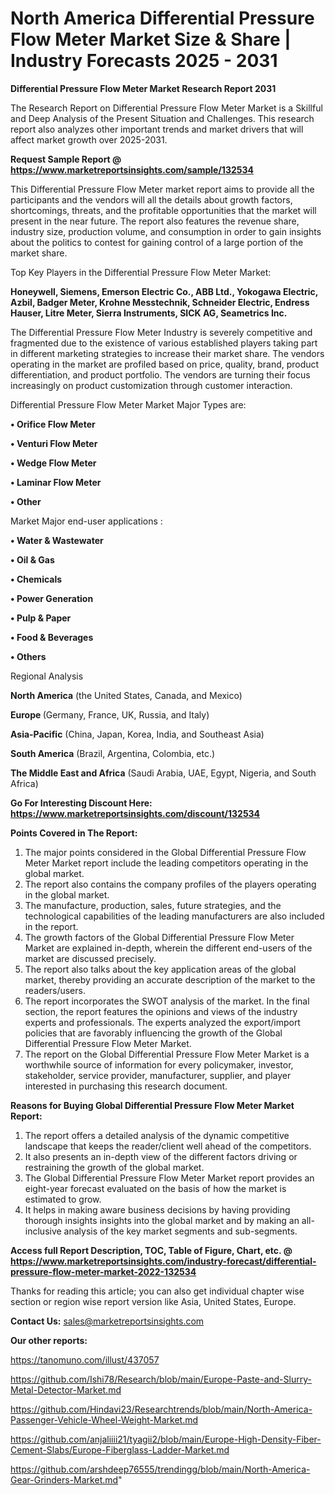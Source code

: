 # North America Differential Pressure Flow Meter Market Size & Share | Industry Forecasts 2025 - 2031

<strong>Differential Pressure Flow Meter Market Research Report 2031</strong>

The Research Report on Differential Pressure Flow Meter Market is a Skillful and Deep Analysis of the Present Situation and Challenges. This research report also analyzes other important trends and market drivers that will affect market growth over 2025-2031.

<strong>Request Sample Report @ <a href=https://www.marketreportsinsights.com/sample/132534>https://www.marketreportsinsights.com/sample/132534</a></strong>

This Differential Pressure Flow Meter market report aims to provide all the participants and the vendors will all the details about growth factors, shortcomings, threats, and the profitable opportunities that the market will present in the near future. The report also features the revenue share, industry size, production volume, and consumption in order to gain insights about the politics to contest for gaining control of a large portion of the market share.

Top Key Players in the Differential Pressure Flow Meter Market:

<strong>Honeywell, Siemens, Emerson Electric Co., ABB Ltd., Yokogawa Electric, Azbil, Badger Meter, Krohne Messtechnik, Schneider Electric, Endress Hauser, Litre Meter, Sierra Instruments, SICK AG, Seametrics Inc.</strong>

The Differential Pressure Flow Meter Industry is severely competitive and fragmented due to the existence of various established players taking part in different marketing strategies to increase their market share. The vendors operating in the market are profiled based on price, quality, brand, product differentiation, and product portfolio. The vendors are turning their focus increasingly on product customization through customer interaction.

Differential Pressure Flow Meter Market Major Types are:

<strong>• Orifice Flow Meter

• Venturi Flow Meter

• Wedge Flow Meter

• Laminar Flow Meter

• Other</strong>

Market Major end-user applications :

<strong>• Water & Wastewater

• Oil & Gas

• Chemicals

• Power Generation

• Pulp & Paper

• Food & Beverages

• Others</strong>

Regional Analysis

</u><strong><b>North America</b></strong> (the United States, Canada, and Mexico)

<strong><b>Europe </b></strong>(Germany, France, UK, Russia, and Italy)

<strong><b>Asia-Pacific</b></strong> (China, Japan, Korea, India, and Southeast Asia)

<strong><b>South America</b></strong> (Brazil, Argentina, Colombia, etc.)

<strong><b>The Middle East and Africa</b></strong> (Saudi Arabia, UAE, Egypt, Nigeria, and South Africa)

<strong>Go For Interesting Discount Here: <a href=https://www.marketreportsinsights.com/discount/132534>https://www.marketreportsinsights.com/discount/132534</a></strong>

<strong>Points Covered in The Report:</strong>
<ol>
  <li>The major points considered in the Global Differential Pressure Flow Meter Market report include the leading competitors operating in the global market.</li>
  <li>The report also contains the company profiles of the players operating in the global market.</li>
  <li>The manufacture, production, sales, future strategies, and the technological capabilities of the leading manufacturers are also included in the report.</li>
  <li>The growth factors of the Global Differential Pressure Flow Meter Market are explained in-depth, wherein the different end-users of the market are discussed precisely.</li>
  <li>The report also talks about the key application areas of the global market, thereby providing an accurate description of the market to the readers/users.</li>
  <li>The report incorporates the SWOT analysis of the market. In the final section, the report features the opinions and views of the industry experts and professionals. The experts analyzed the export/import policies that are favorably influencing the growth of the Global Differential Pressure Flow Meter Market.</li>
  <li>The report on the Global Differential Pressure Flow Meter Market is a worthwhile source of information for every policymaker, investor, stakeholder, service provider, manufacturer, supplier, and player interested in purchasing this research document.</li>
</ol>
<strong>Reasons for Buying Global Differential Pressure Flow Meter Market Report:</strong>

<ol>
  <li>The report offers a detailed analysis of the dynamic competitive landscape that keeps the reader/client well ahead of the competitors.</li>
  <li>It also presents an in-depth view of the different factors driving or restraining the growth of the global market.</li>
  <li>The Global Differential Pressure Flow Meter Market report provides an eight-year forecast evaluated on the basis of how the market is estimated to grow.</li>
  <li>It helps in making aware business decisions by having providing thorough insights insights into the global market and by making an all-inclusive analysis of the key market segments and sub-segments.</li>
</ol>
<strong>Access full Report Description, TOC, Table of Figure, Chart, etc. @ <a href=https://www.marketreportsinsights.com/industry-forecast/differential-pressure-flow-meter-market-2022-132534>https://www.marketreportsinsights.com/industry-forecast/differential-pressure-flow-meter-market-2022-132534</a></strong>


Thanks for reading this article; you can also get individual chapter wise section or region wise report version like Asia, United States, Europe.

<strong>Contact Us:</strong>
sales@marketreportsinsights.com

<strong>Our other reports:</strong>

<a href=https://tanomuno.com/illust/437057>https://tanomuno.com/illust/437057</a>

<a href=https://github.com/Ishi78/Research/blob/main/Europe-Paste-and-Slurry-Metal-Detector-Market.md>https://github.com/Ishi78/Research/blob/main/Europe-Paste-and-Slurry-Metal-Detector-Market.md</a>

<a href=https://github.com/Hindavi23/Researchtrends/blob/main/North-America-Passenger-Vehicle-Wheel-Weight-Market.md>https://github.com/Hindavi23/Researchtrends/blob/main/North-America-Passenger-Vehicle-Wheel-Weight-Market.md</a>

<a href=https://github.com/anjaliiii21/tyagii2/blob/main/Europe-High-Density-Fiber-Cement-Slabs/Europe-Fiberglass-Ladder-Market.md>https://github.com/anjaliiii21/tyagii2/blob/main/Europe-High-Density-Fiber-Cement-Slabs/Europe-Fiberglass-Ladder-Market.md</a>

<a href=https://github.com/arshdeep76555/trendingg/blob/main/North-America-Gear-Grinders-Market.md>https://github.com/arshdeep76555/trendingg/blob/main/North-America-Gear-Grinders-Market.md</a>"
